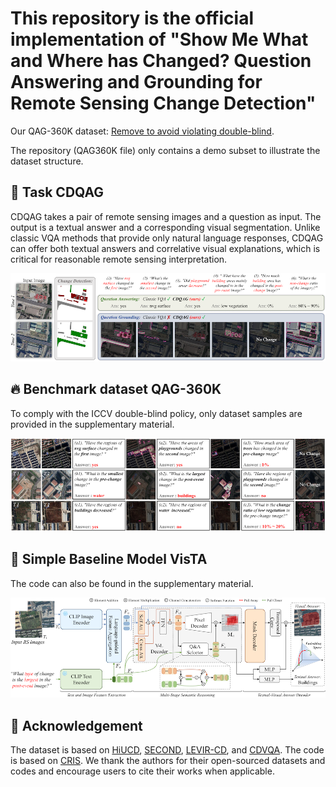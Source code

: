 # This repository is the official implementation of "Show Me What and Where has Changed? Question Answering and Grounding for Remote Sensing Change Detection"

Our QAG-360K dataset: [Remove to avoid violating double-blind]().

The repository (QAG360K file) only contains a demo subset to illustrate the dataset structure.

## 👋 Task CDQAG
CDQAG takes a pair of remote sensing images and a question as input. The output is a textual answer and a corresponding visual segmentation. Unlike classic VQA methods that provide only natural language responses, CDQAG can offer both textual answers and correlative visual explanations, which is critical for reasonable remote sensing interpretation.
<p align="center">
    <img src="fig/CDQAG.png">
</p>

## 🔥 Benchmark dataset QAG-360K
To comply with the ICCV double-blind policy, only dataset samples are provided in the supplementary material.

<p align="middle">
    <img src="fig/QAG360K.png">
</p>

## 🌟 Simple Baseline Model VisTA
The code can also be found in the supplementary material.
<p align="middle">
  <img src="fig/VisTA.png">
</p>

## 🙏 Acknowledgement
The dataset is based on [HiUCD](https://github.com/Daisy-7/Hi-UCD-S), [SECOND](https://captain-whu.github.io/SCD/), [LEVIR-CD](https://chenhao.in/LEVIR/), and [CDVQA](https://github.com/YZHJessica/CDVQA).
The code is based on [CRIS](https://github.com/DerrickWang005/CRIS.pytorch). We thank the authors for their open-sourced datasets and codes and encourage users to cite their works when applicable.
